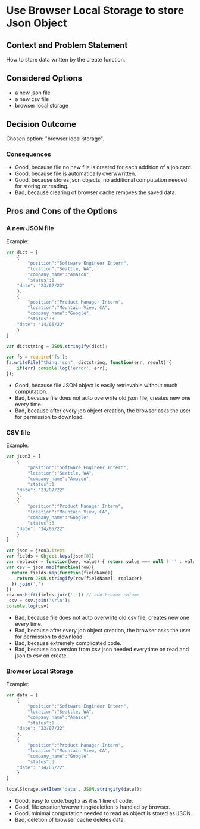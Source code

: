 
# Use Browser Local Storage to store Json Object

## Context and Problem Statement

How to store data written by the create function.

## Considered Options

* a new json file
* a new csv file
* browser local storage

## Decision Outcome

Chosen option: "browser local storage".

### Consequences

* Good, because file no new file is created for each addition of a job card.
* Good, because file is automatically overwwritten.
* Good, because stores json objects, no additional computation needed for storing or reading.
* Bad, because clearing of browser cache removes the saved data.

## Pros and Cons of the Options

### A new JSON file


Example:

```javaScript
var dict = [
    {  
        "position":"Software Engineer Intern",
        "location":"Seattle, WA",
        "company_name":"Amazon",
        "status":1 
	"date": "23/07/22"
    },
    {
        "position":"Product Manager Intern",
        "location":"Mountain View, CA",
        "company_name":"Google",
        "status":3
	"date": "14/05/22"
    }
]

var dictstring = JSON.stringify(dict);

var fs = require('fs');
fs.writeFile("thing.json", dictstring, function(err, result) {
    if(err) console.log('error', err);
});

```

* Good, because file JSON object is easily retrievable without much computation.
* Bad, because file does not auto overwrite old json file, creates new one every time.
* Bad, because after every job object creation, the browser asks the user for permission to download.

### CSV file

Example:
```javaScript
var json3 = [
    {  
        "position":"Software Engineer Intern",
        "location":"Seattle, WA",
        "company_name":"Amazon",
        "status":1 
	"date": "23/07/22"
    },
    {
        "position":"Product Manager Intern",
        "location":"Mountain View, CA",
        "company_name":"Google",
        "status":3
	"date": "14/05/22"
    }
]

var json = json3.items
var fields = Object.keys(json[0])
var replacer = function(key, value) { return value === null ? '' : value } 
var csv = json.map(function(row){
  return fields.map(function(fieldName){
    return JSON.stringify(row[fieldName], replacer)
  }).join(',')
})
csv.unshift(fields.join(',')) // add header column
 csv = csv.join('\r\n');
console.log(csv)
```

* Bad, because file does not auto overwrite old csv file, creates new one every time.
* Bad, because after every job object creation, the browser asks the user for permission to download.
* Bad, because extremely complicated code.
* Bad, because conversion from csv json needed everytime on read and json to csv on create.


### Browser Local Storage


Example:

```javaScript
var data = [
    {  
        "position":"Software Engineer Intern",
        "location":"Seattle, WA",
        "company_name":"Amazon",
        "status":1 
	"date": "23/07/22"
    },
    {
        "position":"Product Manager Intern",
        "location":"Mountain View, CA",
        "company_name":"Google",
        "status":3
	"date": "14/05/22"
    }
]

localStorage.setItem('data', JSON.stringify(data));
```


* Good, easy to code/bugfix as it is 1 line of code.
* Good, file creation/overwritting/deletion is handled by browser.
* Good, minimal computation needed to read as object is stored as JSON.
* Bad, deletion of browser cache deletes data.
